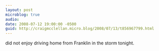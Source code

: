 ```yaml
---
layout: post
microblog: true
audio: 
date: 2008-07-12 19:00:00 -0500
guid: http://craigmcclellan.micro.blog/2008/07/13/t856967799.html
---
```

did not enjoy driving home from Franklin in the storm tonight.
